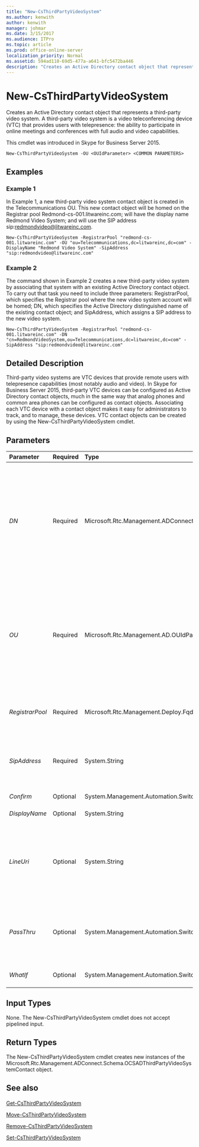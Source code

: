 ```yaml
---
title: "New-CsThirdPartyVideoSystem"
ms.author: kenwith
author: kenwith
manager: johmar
ms.date: 3/15/2017
ms.audience: ITPro
ms.topic: article
ms.prod: office-online-server
localization_priority: Normal
ms.assetid: 594ad110-69d5-477a-a641-bfc5472ba446
description: "Creates an Active Directory contact object that represents a third-party video system. A third-party video system is a video teleconferencing device (VTC) that provides users with telepresence: the ability to participate in online meetings and conferences with full audio and video capabilities."
---
```


# New-CsThirdPartyVideoSystem
 
Creates an Active Directory contact object that represents a third-party video system. A third-party video system is a video teleconferencing device (VTC) that provides users with telepresence: the ability to participate in online meetings and conferences with full audio and video capabilities.
  
This cmdlet was introduced in Skype for Business Server 2015.
  
```
New-CsThirdPartyVideoSystem -OU <OUIdParameter> <COMMON PARAMETERS>

```

## Examples
<a name="Examples"> </a>

### Example 1

In Example 1, a new third-party video system contact object is created in the Telecommunications OU. This new contact object will be homed on the Registrar pool Redmond-cs-001.litwareinc.com; will have the display name Redmond Video System; and will use the SIP address sip:redmondvideo@litwareinc.com.
  
```
New-CsThirdPartyVideoSystem -RegistrarPool "redmond-cs-001.litwareinc.com" -OU "ou=Telecommunications,dc=litwareinc,dc=com" -DisplayName "Redmond Video System" -SipAddress "sip:redmondvideo@litwareinc.com"
```

### Example 2

The command shown in Example 2 creates a new third-party video system by associating that system with an existing Active Directory contact object. To carry out that task you need to include three parameters: RegistrarPool, which specifies the Registrar pool where the new video system account will be homed; DN, which specifies the Active Directory distinguished name of the existing contact object; and SipAddress, which assigns a SIP address to the new video system.
  
```
New-CsThirdPartyVideoSystem -RegistrarPool "redmond-cs-001.litwareinc.com" -DN "cn=RedmondVideoSystem,ou=Telecommunications,dc=litwareinc,dc=com" -SipAddress "sip:redmondvideo@litwareinc.com" 
```

## Detailed Description
<a name="DetailedDescription"> </a>

Third-party video systems are VTC devices that provide remote users with telepresence capabilities (most notably audio and video). In Skype for Business Server 2015, third-party VTC devices can be configured as Active Directory contact objects, much in the same way that analog phones and common area phones can be configured as contact objects. Associating each VTC device with a contact object makes it easy for administrators to track, and to manage, these devices. VTC contact objects can be created by using the New-CsThirdPartyVideoSystem cmdlet.
  
## Parameters
<a name="DetailedDescription"> </a>

|**Parameter**|**Required**|**Type**|**Description**|
|:-----|:-----|:-----|:-----|
| _DN_ <br/> |Required  <br/> |Microsoft.Rtc.Management.ADConnect.Core.ADObjectId  <br/> |Enables you to associate an existing Active Directory contact object with a third-party video system. If you have a contact object you want to associate with video system, use the DN parameter followed by the distinguished name of that contact. For example:  <br/>  `-DN "cn=Building 14 Lobby,dc=litwareinc,dc=com"` <br/> Note that the command will fail if the specified contact does not exist. Note, too that you cannot use the OU and the DN parameters in the same command.  <br/> |
| _OU_ <br/> |Required  <br/> |Microsoft.Rtc.Management.AD.OUIdParameter  <br/> |Distinguished name of the Active Directory organizational unit (OU) where the contact object should be located. For example:  <br/>  `-OU "ou=Redmond,dc=litwareinc,dc=com"` <br/>  If you include the OU parameter, a new contact will be created in the specified OU, and the contact will automatically be assigned a GUID (globally unique identifier) as its common name. As a result, the contact object will have a name similar to this: {ce84964a-c4da-4622-ad34-c54ff3ed361f}. <br/> |
| _RegistrarPool_ <br/> |Required  <br/> |Microsoft.Rtc.Management.Deploy.Fqdn  <br/> |Fully qualified domain name (FQDN) of the Registrar pool where the contact object should be homed. For example:  <br/>  `-RegistrarPool "atl-cs-001.litwareinc.com"` <br/> |
| _SipAddress_ <br/> |Required  <br/> |System.String  <br/> |Unique identifier that allows the video system to communicate with SIP devices such as Skype for Business. The SIP address must be prefaced by the prefix "sip:". For example:  <br/> sip:contoso_video@litwareinc.com  <br/> |
| _Confirm_ <br/> |Optional  <br/> |System.Management.Automation.SwitchParameter  <br/> |Prompts you for confirmation before executing the command.  <br/> |
| _DisplayName_ <br/> |Optional  <br/> |System.String  <br/> |Configures the Active Directory display name of the video system.  <br/> |
| _LineUri_ <br/> |Optional  <br/> |System.String  <br/> |Phone number for the VTC device. The line URI should be specified by using the E.164 format, and be prefixed by the "TEL:" prefix. For example:  <br/>  `-LineURI "TEL:+14255551297"` <br/> Any extension number should be added to the end of the line URI; for example:  <br/>  `-LineURI "TEL:+14255551297;ext=51297"` <br/> |
| _PassThru_ <br/> |Optional  <br/> |System.Management.Automation.SwitchParameter  <br/> |Enables you to pass a contact object through the pipeline that represents the third-party video system being modified. By default, the New-CsThirdPartyVideoSystem cmdlet does not pass objects through the pipeline.  <br/> |
| _WhatIf_ <br/> |Optional  <br/> |System.Management.Automation.SwitchParameter  <br/> |Describes what would happen if you executed the command without actually executing the command.  <br/> |
   
## Input Types
<a name="InputTypes"> </a>

None. The New-CsThirdPartyVideoSystem cmdlet does not accept pipelined input.
  
## Return Types
<a name="ReturnTypes"> </a>

The New-CsThirdPartyVideoSystem cmdlet creates new instances of the Microsoft.Rtc.Management.ADConnect.Schema.OCSADThirdPartyVideoSystemContact object.
  
## See also
<a name="ReturnTypes"> </a>

#### 

[Get-CsThirdPartyVideoSystem](get-csthirdpartyvideosystem.md)
  
[Move-CsThirdPartyVideoSystem](move-csthirdpartyvideosystem.md)
  
[Remove-CsThirdPartyVideoSystem](remove-csthirdpartyvideosystem.md)
  
[Set-CsThirdPartyVideoSystem](set-csthirdpartyvideosystem.md)

